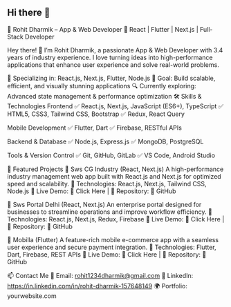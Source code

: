 ## Hi there 👋

📌 Rohit Dharmik – App & Web Developer
🌟 React | Flutter | Next.js | Full-Stack Developer

Hey there! 👋 I’m Rohit Dharmik, a passionate App & Web Developer with 3.4 years of industry experience. I love turning ideas into high-performance applications that enhance user experience and solve real-world problems.

🚀 Specializing in: React.js, Next.js, Flutter, Node.js
🎯 Goal: Build scalable, efficient, and visually stunning applications
🔍 Currently exploring: Advanced state management & performance optimization
🛠️ Skills & Technologies
Frontend
✅ React.js, Next.js, JavaScript (ES6+), TypeScript
✅ HTML5, CSS3, Tailwind CSS, Bootstrap
✅ Redux, React Query

Mobile Development
✅ Flutter, Dart
✅ Firebase, RESTful APIs

Backend & Database
✅ Node.js, Express.js
✅ MongoDB, PostgreSQL

Tools & Version Control
✅ Git, GitHub, GitLab
✅ VS Code, Android Studio

🚀 Featured Projects
🔹 Sws CG Industry (React, Next.js)
A high-performance industry management web app built with React.js and Next.js for optimized speed and scalability.
🔹 Technologies: React.js, Next.js, Tailwind CSS, Node.js
🔹 Live Demo: 🔗 Click Here | 🔹 Repository: 📂 GitHub

🔹 Sws Portal Delhi (React, Next.js)
An enterprise portal designed for businesses to streamline operations and improve workflow efficiency.
🔹 Technologies: React.js, Next.js, Redux, Firebase
🔹 Live Demo: 🔗 Click Here | 🔹 Repository: 📂 GitHub

🔹 Mobilla (Flutter)
A feature-rich mobile e-commerce app with a seamless user experience and secure payment integration.
🔹 Technologies: Flutter, Dart, Firebase, REST APIs
🔹 Live Demo: 🔗 Click Here | 🔹 Repository: 📂 GitHub

📫 Contact Me
📩 Email: rohit1234dharmik@gmail.com
🔗 LinkedIn: https://in.linkedin.com/in/rohit-dharmik-157648149
🌍 Portfolio: yourwebsite.com


